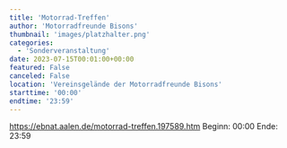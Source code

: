 ```yaml
---
title: 'Motorrad-Treffen'
author: 'Motorradfreunde Bisons'
thumbnail: 'images/platzhalter.png'
categories:
  - 'Sonderveranstaltung'
date: 2023-07-15T00:01:00+00:00
featured: False
canceled: False
location: 'Vereinsgelände der Motorradfreunde Bisons'
starttime: '00:00'
endtime: '23:59'
---
```

https://ebnat.aalen.de/motorrad-treffen.197589.htm
Beginn: 00:00
 Ende: 23:59